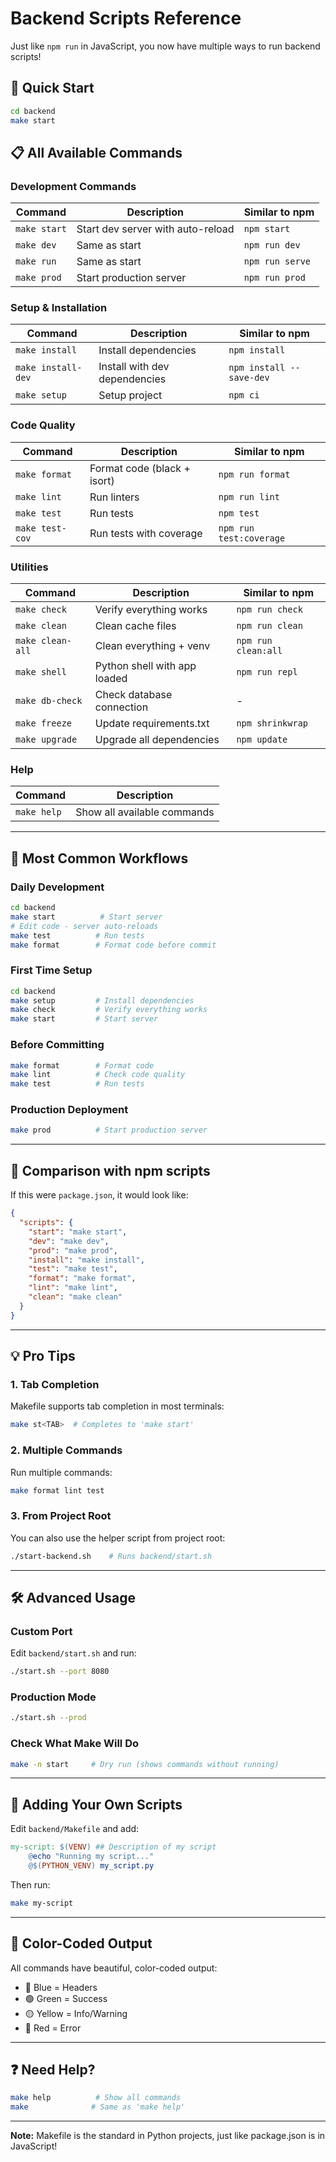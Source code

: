 # Backend Scripts Reference

Just like `npm run` in JavaScript, you now have multiple ways to run backend scripts!

## 🚀 Quick Start

```bash
cd backend
make start
```

## 📋 All Available Commands

### Development Commands

| Command      | Description                       | Similar to npm  |
| ------------ | --------------------------------- | --------------- |
| `make start` | Start dev server with auto-reload | `npm start`     |
| `make dev`   | Same as start                     | `npm run dev`   |
| `make run`   | Same as start                     | `npm run serve` |
| `make prod`  | Start production server           | `npm run prod`  |

### Setup & Installation

| Command            | Description                   | Similar to npm           |
| ------------------ | ----------------------------- | ------------------------ |
| `make install`     | Install dependencies          | `npm install`            |
| `make install-dev` | Install with dev dependencies | `npm install --save-dev` |
| `make setup`       | Setup project                 | `npm ci`                 |

### Code Quality

| Command         | Description                 | Similar to npm          |
| --------------- | --------------------------- | ----------------------- |
| `make format`   | Format code (black + isort) | `npm run format`        |
| `make lint`     | Run linters                 | `npm run lint`          |
| `make test`     | Run tests                   | `npm test`              |
| `make test-cov` | Run tests with coverage     | `npm run test:coverage` |

### Utilities

| Command          | Description                  | Similar to npm      |
| ---------------- | ---------------------------- | ------------------- |
| `make check`     | Verify everything works      | `npm run check`     |
| `make clean`     | Clean cache files            | `npm run clean`     |
| `make clean-all` | Clean everything + venv      | `npm run clean:all` |
| `make shell`     | Python shell with app loaded | `npm run repl`      |
| `make db-check`  | Check database connection    | -                   |
| `make freeze`    | Update requirements.txt      | `npm shrinkwrap`    |
| `make upgrade`   | Upgrade all dependencies     | `npm update`        |

### Help

| Command     | Description                 |
| ----------- | --------------------------- |
| `make help` | Show all available commands |

---

## 🎯 Most Common Workflows

### Daily Development

```bash
cd backend
make start          # Start server
# Edit code - server auto-reloads
make test          # Run tests
make format        # Format code before commit
```

### First Time Setup

```bash
cd backend
make setup         # Install dependencies
make check         # Verify everything works
make start         # Start server
```

### Before Committing

```bash
make format        # Format code
make lint          # Check code quality
make test          # Run tests
```

### Production Deployment

```bash
make prod          # Start production server
```

---

## 🔄 Comparison with npm scripts

If this were `package.json`, it would look like:

```json
{
  "scripts": {
    "start": "make start",
    "dev": "make dev",
    "prod": "make prod",
    "install": "make install",
    "test": "make test",
    "format": "make format",
    "lint": "make lint",
    "clean": "make clean"
  }
}
```

---

## 💡 Pro Tips

### 1. Tab Completion

Makefile supports tab completion in most terminals:

```bash
make st<TAB>  # Completes to 'make start'
```

### 2. Multiple Commands

Run multiple commands:

```bash
make format lint test
```

### 3. From Project Root

You can also use the helper script from project root:

```bash
./start-backend.sh    # Runs backend/start.sh
```

---

## 🛠️ Advanced Usage

### Custom Port

Edit `backend/start.sh` and run:

```bash
./start.sh --port 8080
```

### Production Mode

```bash
./start.sh --prod
```

### Check What Make Will Do

```bash
make -n start     # Dry run (shows commands without running)
```

---

## 📝 Adding Your Own Scripts

Edit `backend/Makefile` and add:

```makefile
my-script: $(VENV) ## Description of my script
	@echo "Running my script..."
	@$(PYTHON_VENV) my_script.py
```

Then run:

```bash
make my-script
```

---

## 🎨 Color-Coded Output

All commands have beautiful, color-coded output:

- 🔵 Blue = Headers
- 🟢 Green = Success
- 🟡 Yellow = Info/Warning
- 🔴 Red = Error

---

## ❓ Need Help?

```bash
make help          # Show all commands
make              # Same as 'make help'
```

---

**Note:** Makefile is the standard in Python projects, just like package.json is in JavaScript!
